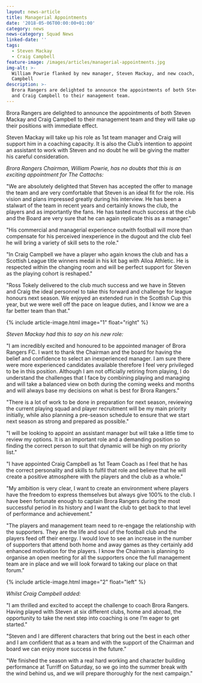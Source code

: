 ```yaml
---
layout: news-article
title: Managerial Appointments
date: '2018-05-06T00:00:00+01:00'
category: news
news-category: Squad News
linked-date: ''
tags:
  - Steven Mackay
  - Craig Campbell
feature-image: /images/articles/managerial-appointments.jpg
img-alt: >-
  William Powrie flanked by new manager, Steven Mackay, and new coach, Craig
  Campbell
description: >-
  Brora Rangers are delighted to announce the appointments of both Steven Mackay
  and Craig Campbell to their management team.
---
```

Brora Rangers are delighted to announce the appointments of both Steven Mackay and Craig Campbell to their management team and they will take up their positions with immediate effect.

Steven Mackay will take up his role as 1st team manager and Craig will support him in a coaching capacity. It is also the Club’s intention to appoint an assistant to work with Steven and no doubt he will be giving the matter his careful consideration.

*Brora Rangers Chairman, William Powrie, has no doubts that this is an exciting appointment for The Cattachs:*

"We are absolutely delighted that Steven has accepted the offer to manage the team and are very comfortable that Steven is an ideal fit for the role. His vision and plans impressed greatly during his interview. He has been a stalwart of the team in recent years and certainly knows the club, the players and as importantly the fans. He has tasted much success at the club and the Board are very sure that he can again replicate this as a manager."

"His commercial and managerial experience outwith football will more than compensate for his perceived inexperience in the dugout and the club feel he will bring a variety of skill sets to the role."

"In Craig Campbell we have a player who again knows the club and has a Scottish League title winners medal in his kit bag with Alloa Athletic. He is respected within the changing room and will be perfect support for Steven as the playing cohort is reshaped."

"Ross Tokely delivered to the club much success and we have in Steven and Craig the ideal personnel to take this forward and challenge for league honours next season. We enjoyed an extended run in the Scottish Cup this year, but we were well off the pace on league duties, and I know we are a far better team than that."

{% include article-image.html image="1" float="right" %}

*Steven Mackay had this to say on his new role:*

"I am incredibly excited and honoured to be appointed manager of Brora Rangers FC. I want to thank the Chairman and the board for having the belief and confidence to select an inexperienced manager. I am sure there were more experienced candidates available therefore I feel very privileged to be in this position. Although I am not officially retiring from playing, I do understand the challenges that I face by combining playing and managing and will take a balanced view on both during the coming weeks and months and will always base my decisions on what is best for Brora Rangers."

"There is a lot of work to be done in preparation for next season, reviewing the current playing squad and player recruitment will be my main priority initially, while also planning a pre-season schedule to ensure that we start next season as strong and prepared as possible."

"I will be looking to appoint an assistant manager but will take a little time to review my options. It is an important role and a demanding position so finding the correct person to suit that dynamic will be high on my priority list."

"I have appointed Craig Campbell as 1st Team Coach as I feel that he has the correct personality and skills to fulfil that role and believe that he will create a positive atmosphere with the players and the club as a whole."

"My ambition is very clear, I want to create an environment where players have the freedom to express themselves but always give 100% to the club. I have been fortunate enough to captain Brora Rangers during the most successful period in its history and I want the club to get back to that level of performance and achievement."

"The players and management team need to re-engage the relationship with the supporters. They are the life and soul of the football club and the players feed off their energy. I would love to see an increase in the number of supporters that attend both home and away games as they certainly add enhanced motivation for the players. I know the Chairman is planning to organise an open meeting for all the supporters once the full management team are in place and we will look forward to taking our place on that forum."


{% include article-image.html image="2" float="left" %}

*Whilst Craig Campbell added:*

"I am thrilled and excited to accept the challenge to coach Brora Rangers. Having played with Steven at six different clubs, home and abroad, the opportunity to take the next step into coaching is one I’m eager to get started."

"Steven and I are different characters that bring out the best in each other and I am confident that as a team and with the support of the Chairman and board we can enjoy more success in the future."

"We finished the season with a real hard working and character building performance at Turriff on Saturday, so we go into the summer break with the wind behind us, and we will prepare thoroughly for the next campaign."
